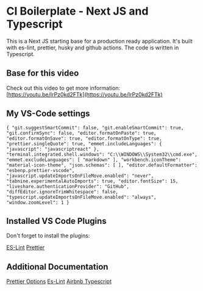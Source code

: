 # CI Boilerplate - Next JS and Typescript

This is a Next JS starting base for a production ready application. It's built with es-lint, prettier, husky and github actions. The code is written in Typescript.

## Base for this video
Check out this video to get more information: [https://youtu.be/IrPz0kd2FTk](https://youtu.be/IrPz0kd2FTk)

## My VS-Code settings

`{
    "git.suggestSmartCommit": false,
    "git.enableSmartCommit": true,
    "git.confirmSync": false,
    "editor.formatOnPaste": true,
    "editor.formatOnSave": true,
    "editor.formatOnType": true,
    "prettier.singleQuote": true,
    "emmet.includeLanguages": {
        "javascript": "javascriptreact"
    },
    "terminal.integrated.shell.windows": "C:\\WINDOWS\\System32\\cmd.exe",
    "emmet.excludeLanguages": [
        "markdown"
    ],
    "workbench.iconTheme": "material-icon-theme",
    "json.schemas": [
    ],
    "editor.defaultFormatter": "esbenp.prettier-vscode",
    "javascript.updateImportsOnFileMove.enabled": "never",
    "tabnine.experimentalAutoImports": true,
    "editor.fontSize": 15,
    "liveshare.authenticationProvider": "GitHub",
    "diffEditor.ignoreTrimWhitespace": false,
    "typescript.updateImportsOnFileMove.enabled": "always",
    "window.zoomLevel": 1
}`

## Installed VS Code Plugins
Don't forget to install the plugins:

[ES-Lint](https://marketplace.visualstudio.com/items?itemName=dbaeumer.vscode-eslint)
[Prettier](https://marketplace.visualstudio.com/items?itemName=esbenp.prettier-vscode)

## Additional Documentation
[Prettier Options](https://prettier.io/docs/en/options.html)
[Es-Lint](https://eslint.org/docs/user-guide/getting-started)
[Airbnb Typescript](https://www.npmjs.com/package/eslint-config-airbnb-typescript)
